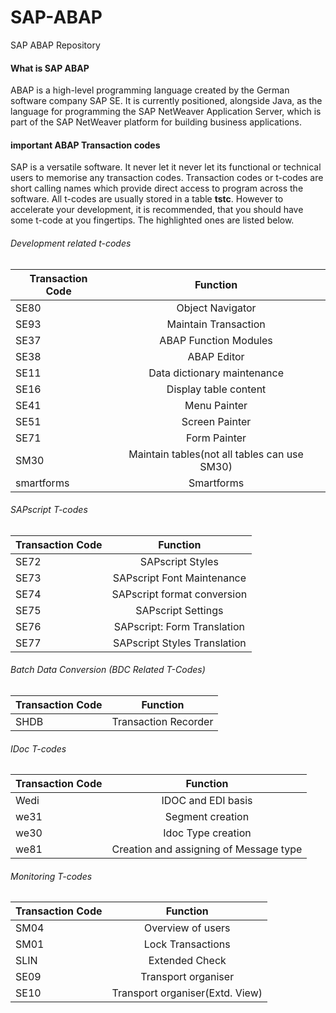 # SAP-ABAP
 SAP ABAP Repository

#### What is SAP ABAP
ABAP is a high-level programming language created by the German software company SAP SE. It is currently positioned, alongside Java, as the language for programming the SAP NetWeaver Application Server, which is part of the SAP NetWeaver platform for building business applications.

#### important ABAP Transaction codes

SAP is a versatile software. It never let it never let its functional or technical users to memorise any transaction codes.
Transaction codes or t-codes are short calling names which provide direct access to program across the software. All t-codes are usually stored in a table **tstc**. However to accelerate your development, it is recommended, that you should have some t-code at you fingertips. The highlighted ones are listed below.

###### Development related t-codes

| Transaction Code | Function  |
| ------------- |:-------------:|
| SE80 | Object Navigator |
| SE93 | Maintain Transaction |
| SE37 | ABAP Function Modules |
| SE38 | ABAP Editor |
| SE11 | Data dictionary maintenance |
| SE16 | Display table content |
| SE41 | Menu Painter |
| SE51 | Screen Painter |
| SE71 | Form Painter |
| SM30 | Maintain tables(not all tables can use SM30) |
| smartforms | Smartforms |


###### SAPscript T-codes

| Transaction Code | Function  |
| ------------- |:-------------:|
| SE72 | SAPscript Styles |
| SE73 | SAPscript Font Maintenance |
| SE74 | SAPscript format conversion |
| SE75 | SAPscript Settings |
| SE76 | SAPscript: Form Translation |
| SE77 | SAPscript Styles Translation |

###### Batch Data Conversion (BDC Related T-Codes)

| Transaction Code | Function  |
| ------------- |:-------------:|
| SHDB  | Transaction Recorder  |


###### IDoc T-codes

| Transaction Code | Function  |
| ------------- |:-------------:|
| Wedi  | IDOC and EDI basis |
| we31  | Segment creation |
| we30  | Idoc Type creation |
| we81  | Creation and assigning of Message type |

###### Monitoring T-codes

| Transaction Code | Function  |
| ------------- |:-------------:|
| SM04  | Overview of users  |
| SM01  | Lock Transactions  |
| SLIN  | Extended Check  |
| SE09 | Transport organiser |
| SE10 | Transport organiser(Extd. View) |
